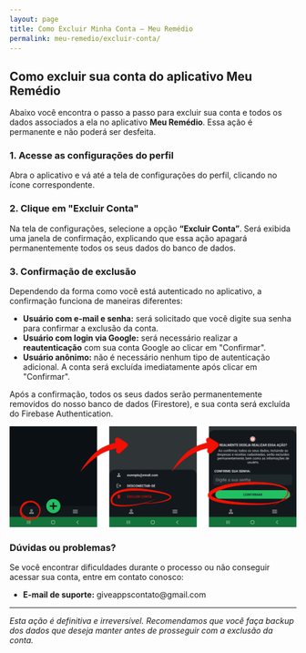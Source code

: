 ```yaml
---
layout: page
title: Como Excluir Minha Conta – Meu Remédio
permalink: meu-remedio/excluir-conta/
---
```


<h2>Como excluir sua conta do aplicativo Meu Remédio</h2>

<p>Abaixo você encontra o passo a passo para excluir sua conta e todos os dados associados a ela no aplicativo <strong>Meu Remédio</strong>. Essa ação é permanente e não poderá ser desfeita.</p>

<h3>1. Acesse as configurações do perfil</h3>
<p>Abra o aplicativo e vá até a tela de configurações do perfil, clicando no ícone correspondente.</p>

<h3>2. Clique em "Excluir Conta"</h3>
<p>Na tela de configurações, selecione a opção <strong>“Excluir Conta”</strong>. Será exibida uma janela de confirmação, explicando que essa ação apagará permanentemente todos os seus dados do banco de dados.</p>

<h3>3. Confirmação de exclusão</h3>
<p>Dependendo da forma como você está autenticado no aplicativo, a confirmação funciona de maneiras diferentes:</p>

<ul>
  <li><strong>Usuário com e-mail e senha:</strong> será solicitado que você digite sua senha para confirmar a exclusão da conta.</li>
  <li><strong>Usuário com login via Google:</strong> será necessário realizar a <strong>reautenticação</strong> com sua conta Google ao clicar em "Confirmar".</li>
  <li><strong>Usuário anônimo:</strong> não é necessário nenhum tipo de autenticação adicional. A conta será excluída imediatamente após clicar em "Confirmar".</li>
</ul>

<p>Após a confirmação, todos os seus dados serão permanentemente removidos do nosso banco de dados (Firestore), e sua conta será excluída do Firebase Authentication.</p>

<img src="/images/excluir_conta.png" alt="Opção excluir conta" style="max-width: 100%; height: auto;">

<h3>Dúvidas ou problemas?</h3>
<p>Se você encontrar dificuldades durante o processo ou não conseguir acessar sua conta, entre em contato conosco:</p>
<ul>
  <li><strong>E-mail de suporte:</strong> giveappscontato@gmail.com</li>
</ul>

<hr>
<p><em>Esta ação é definitiva e irreversível. Recomendamos que você faça backup dos dados que deseja manter antes de prosseguir com a exclusão da conta.</em></p>
